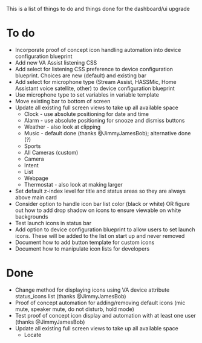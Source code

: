 This is a list of things to do and things done for the dashboard/ui upgrade

# To do

* Incorporate proof of concept icon handling automation into device configuration blueprint
* Add new VA Assist listening CSS
* Add select for listening CSS preference to device configuration blueprint.  Choices are new (default) and existing bar
* Add select for microphone type (Stream Assist, HASSMic, Home Assistant voice satellite, other) to device configuration blueprint
* Use microphone type to set variables in variable template
* Move existing bar to bottom of screen
* Update all existing full screen views to take up all available space
  * Clock - use absolute positioning for date and time
  * Alarm - use absolute positioning for snooze and dismiss buttons
  * Weather - also look at clipping
  * Music - default done (thanks @JimmyJamesBob); alternative done (?)
  * Sports
  * All Cameras (custom)
  * Camera
  * Intent
  * List
  * Webpage
  * Thermostat - also look at making larger
* Set default z-index level for title and status areas so they are always above main card
* Consider option to handle icon bar list color (black or white) OR figure out how to add drop shadow on icons to ensure viewable on white backgrounds
* Test launch icons in status bar
* Add option to device configuration blueprint to allow users to set launch icons.  These will be added to the list on start up and never removed
* Document how to add button template for custom icons
* Document how to manipulate icon lists for developers


# Done

* Change method for displaying icons using VA device attribute status_icons list (thanks @JimmyJamesBob)
* Proof of concept automation for adding/removing default icons (mic mute, speaker mute, do not disturb, hold mode)
* Test proof of concept icon display and automation with at least one user (thanks @JimmyJamesBob)
* Update all existing full screen views to take up all available space
  *  Locate
